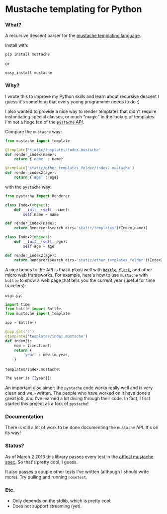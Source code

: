# Mustache templating for Python

### What?
A recursive descent parser for the [mustache templating
language](http://mustache.github.com/).

Install with:

`pip install mustache`

or

`easy_install mustache`

### Why?

I wrote this to improve my Python skills and learn about recursive descent I
guess it's something that every young programmer needs to do :)

I also wanted to provide a nice way to render templates that didn't require
instantiating special classes, or much "magic" in the lookup of templates. I'm
not a huge fan of the [`pystache`
API](https://github.com/defunkt/pystache#use-it).

Compare the `mustache` way:

```python
from mustache import template

@template('static/templates/index.mustache'
def render_index(name):
    return {'name' : name}

@template('static/other_templates_folder/index2.mustache')
def render_index2(age):
    return {'age' : age}
```

with the `pystache` way:

```python
from pystache import Renderer

class Index(object):
    def __init__(self, name):
        self.name = name

def render_index(name):
    return Renderer(search_dirs='static/templates')(Index(name))

class Index2(object):
    def __init__(self, age):
        self.age = age

def render_index2(age):
    return Renderer(search_dirs='static/other_templates_folder')(Index2(name))
```

A nice bonus to the API is that it plays well with [`bottle`](bottlepy.org),
[`flask`](http://flask.pocoo.org/), and other micro web frameworks. For example,
here's how to use `mustache` with `bottle` to show a web page that tells you the
current year (useful for time travelers):

`wsgi.py`:

```python
import time
from bottle import Bottle
from mustache import template

app = Bottle()

@app.get('/')
@template('templates/index.mustache')
def index():
    now = time.time()
    return {
        'year' : now.tm_year,
    }
```

`templates/index.mustache`:

```mustache
The year is {{year}}!
```


An important disclaimer: the `pystache` code works really well and is very
clean and well-written. The people who have worked on it have done a great job, and I've
learned a lot diving through their code. In fact, I first started this project
as a fork of `pystache`!

### Documentation

There is still a lot of work to be done documenting the `mustache` API. It's on
its way!


### Status?
As of March 2 2013 this library passes every test in the
[offical mustache spec](https://github.com/mustache/spec/). So that's pretty cool, I guess.

It also passes a couple other tests I've written (although I should write more). Try pulling
and running `nosetest`. 


### Etc.
* Only depends on the stdlib, which is pretty cool.
* Does not support streaming (yet).

